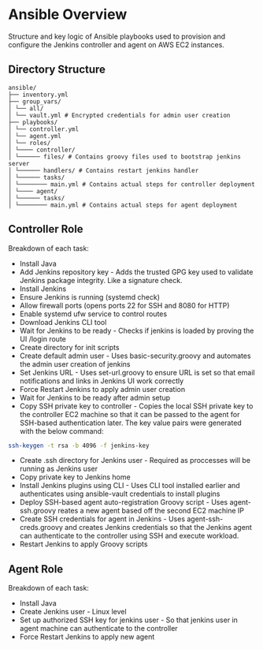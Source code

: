 # Ansible Overview

Structure and key logic of Ansible playbooks used to provision and configure the Jenkins controller and agent on AWS EC2 instances.

## Directory Structure

```text
ansible/
├── inventory.yml
├── group_vars/
│ └── all/
│ └── vault.yml # Encrypted credentials for admin user creation
├── playbooks/
│ └── controller.yml
│ └── agent.yml
│ └── roles/
│ └──── controller/
│ └────── files/ # Contains groovy files used to bootstrap jenkins server
│ └────── handlers/ # Contains restart jenkins handler
│ └────── tasks/
│ └──────── main.yml # Contains actual steps for controller deployment
│ └──── agent/
│ └────── tasks/
│ └──────── main.yml # Contains actual steps for agent deployment
```

## Controller Role

Breakdown of each task:

- Install Java
- Add Jenkins repository key - Adds the trusted GPG key used to validate Jenkins package integrity. Like a signature check.
- Install Jenkins
- Ensure Jenkins is running (systemd check)
- Allow firewall ports (opens ports 22 for SSH and 8080 for HTTP)
- Enable systemd ufw service to control routes
- Download Jenkins CLI tool
- Wait for Jenkins to be ready - Checks if jenkins is loaded by proving the UI /login route
- Create directory for init scripts
- Create default admin user - Uses basic-security.groovy and automates the admin user creation of jenkins
- Set Jenkins URL - Uses set-url.groovy to ensure URL is set so that email notifications and links in Jenkins UI work correctly
- Force Restart Jenkins to apply admin user creation
- Wait for Jenkins to be ready after admin setup
- Copy SSH private key to controller - Copies the local SSH private key to the controller EC2 machine so that it can be passed to the agent for SSH-based authentication later. The key value pairs were generated with the below command:

```bash
ssh-keygen -t rsa -b 4096 -f jenkins-key
```

- Create .ssh directory for Jenkins user - Required as proccesses will be running as Jenkins user
- Copy private key to Jenkins home
- Install Jenkins plugins using CLI - Uses CLI tool installed earlier and authenticates using ansible-vault credentials to install plugins
- Deploy SSH-based agent auto-registration Groovy script - Uses agent-ssh.groovy reates a new agent based off the second EC2 machine IP
- Create SSH credentials for agent in Jenkins - Uses agent-ssh-creds.groovy and creates Jenkins credentials so that the Jenkins agent can authenticate to the controller using SSH and execute workload.
- Restart Jenkins to apply Groovy scripts

## Agent Role

Breakdown of each task:

- Install Java
- Create Jenkins user - Linux level
- Set up authorized SSH key for jenkins user - So that jenkins user in agent machine can authenticate to the controller
- Force Restart Jenkins to apply new agent
